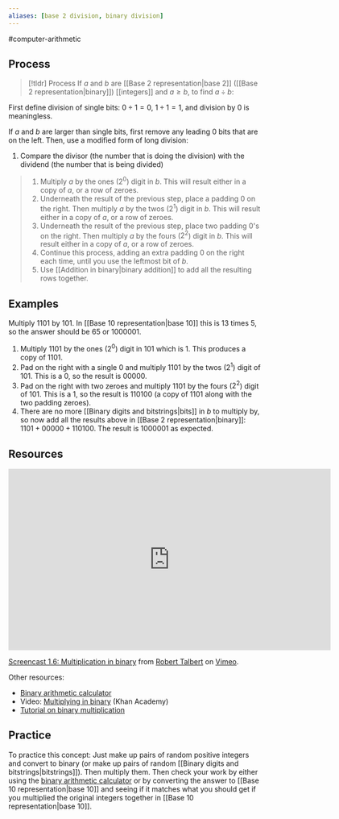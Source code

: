 ```yaml
---
aliases: [base 2 division, binary division]
--- 
```


#computer-arithmetic 

## Process 

> [!tldr] Process
>  If $a$ and $b$ are [[Base 2 representation|base 2]] ([[Base 2 representation|binary]]) [[integers]] and $a \geq b$, to find $a \div b$:

First define division of single bits: $0 \div 1 = 0$, $1 \div 1 = 1$, and division by $0$ is meaningless. 

If $a$ and $b$ are larger than single bits, first remove any leading $0$ bits that are on the left. Then, use a modified form of long division: 
1. Compare the divisor (the number that is doing the division) with the dividend (the number that is being divided)



>  1. Multiply $a$ by the ones ($2^0$) digit in $b$. This will result either in a copy of $a$, or a row of zeroes. 
>  2. Underneath the result of the previous step, place a padding $0$ on the right. Then multiply $a$ by the twos ($2^1$) digit in $b$. This will result either in a copy of $a$, or a row of zeroes. 
>  3. Underneath the result of the previous step, place two padding $0$'s on the right. Then multiply $a$ by the fours ($2^2$) digit in $b$. This will result either in a copy of $a$, or a row of zeroes. 
>  4. Continue this process, adding an extra padding $0$ on the right each time, until you use the leftmost bit of $b$. 
>  5. Use [[Addition in binary|binary addition]] to add all the resulting rows together. 

## Examples 

Multiply $1101$ by $101$. In [[Base 10 representation|base 10]] this is $13$ times $5$, so the answer should be $65$ or $1000001$. 
1. Multiply $1101$ by the ones ($2^0$) digit in $101$ which is $1$. This produces a copy of $1101$. 
2. Pad on the right with a single $0$ and multiply $1101$ by the twos ($2^1$) digit of $101$. This is a $0$, so the result is $00000$. 
3. Pad on the right with two zeroes and multiply $1101$ by the fours ($2^2$) digit of $101$. This is a $1$, so the result is $110100$ (a copy of $1101$ along with the two padding zeroes). 
4. There are no more [[Binary digits and bitstrings|bits]] in $b$ to multiply by, so now add all the results above in [[Base 2 representation|binary]]: $1101 + 00000 + 110100$. The result is $1000001$ as expected. 
## Resources 

<iframe src="https://player.vimeo.com/video/580457312?h=b1d9b0e518" width="640" height="360" frameborder="0" allow="autoplay; fullscreen; picture-in-picture" allowfullscreen></iframe>
<p><a href="https://vimeo.com/580457312">Screencast 1.6: Multiplication in binary</a> from <a href="https://vimeo.com/user132700952">Robert Talbert</a> on <a href="https://vimeo.com">Vimeo</a>.</p>

Other resources: 
- [Binary arithmetic calculator](https://www.calculator.net/binary-calculator.html)
- Video: [Multiplying in binary](https://www.khanacademy.org/math/algebra-home/alg-intro-to-algebra/algebra-alternate-number-bases/v/binary-multiplication) (Khan Academy)
- [Tutorial on binary multiplication](https://www.cuemath.com/numbers/binary-multiplication/)

## Practice 

To practice this concept: Just make up pairs of random positive integers and convert to binary (or make up pairs of random [[Binary digits and bitstrings|bitstrings]]). Then multiply them. Then check your work by either using the [binary arithmetic calculator](https://www.calculator.net/binary-calculator.html) or by converting the answer to [[Base 10 representation|base 10]] and seeing if it matches what you should get if you multiplied the original integers together in [[Base 10 representation|base 10]]. 